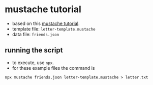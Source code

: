# mustache tutorial  
- based on this [mustache tutorial](https://www.tsmean.com/articles/mustache/the-ultimate-mustache-tutorial/).  
- template file: `letter-template.mustache`  
- data file: `friends.json`  

## running the script  
- to execute, use `npx`.  
- for these example files the command is  

```npx
npx mustache friends.json letter-template.mustache > letter.txt
```  



